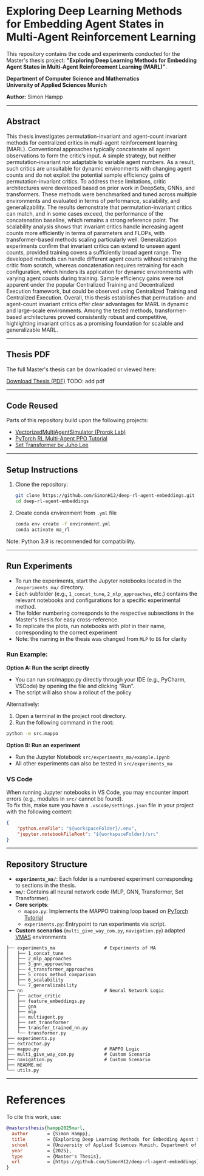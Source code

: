 # Exploring Deep Learning Methods for Embedding Agent States in Multi-Agent Reinforcement Learning

This repository contains the code and experiments conducted for the Master's thesis project: **"Exploring Deep Learning Methods for Embedding Agent States in Multi-Agent Reinforcement Learning (MARL)"**.  

**Department of Computer Science and Mathematics**  
**University of Applied Sciences Munich**

**Author:** Simon Hampp  

---
## Abstract
This thesis investigates permutation-invariant and agent-count invariant methods for centralized critics in multi-agent reinforcement learning (MARL). Conventional approaches typically concatenate all agent observations to form the critic’s input. A simple strategy, but neither permutation-invariant nor adaptable to variable agent numbers. As a result, such critics are unsuitable for dynamic environments with changing agent counts and do not exploit the potential sample efficiency gains of permutation-invariant critics.
To address these limitations, critic architectures were developed based on prior work in DeepSets, GNNs, and transformers. These methods were benchmarked and tuned across multiple environments and evaluated in terms of performance, scalability, and generalizability.
The results demonstrate that permutation-invariant critics can match, and in some cases exceed, the performance of the concatenation baseline, which remains a strong reference point. The scalability analysis shows that invariant critics handle increasing agent counts more efficiently in terms of parameters and FLOPs, with transformer-based methods scaling particularly well. Generalization experiments confirm that invariant critics can extend to unseen agent counts, provided training covers a sufficiently broad agent range. The developed methods can handle different agent counts without retraining the critic from scratch, whereas concatenation requires retraining for each configuration, which hinders its application for dynamic environments with varying agent counts during training. 
Sample efficiency gains were not apparent under the popular Centralized Training and Decentralized Execution framework, but could be observed using Centralized Training and Centralized Execution.
Overall, this thesis establishes that permutation- and agent-count invariant critics offer clear advantages for MARL in dynamic and large-scale environments. Among the tested methods, transformer-based architectures proved consistently robust and competitive, highlighting invariant critics as a promising foundation for scalable and generalizable MARL.

---
## Thesis PDF

The full Master's thesis can be downloaded or viewed here:  

[Download Thesis (PDF)](MA_Thesis_Simon_Hampp.pdf) TODO: add pdf


---


## Code Reused
Parts of this repository build upon the following projects:

- [VectorizedMultiAgentSimulator (Prorok Lab)](https://github.com/proroklab/VectorizedMultiAgentSimulator)
- [PyTorch RL Multi-Agent PPO Tutorial](https://docs.pytorch.org/rl/stable/tutorials/multiagent_ppo.html)
- [Set Transformer by Juho Lee](https://github.com/juho-lee/set_transformer)

---

## Setup Instructions

1. Clone the repository:
   ```bash
   git clone https://github.com/SimonH12/deep-rl-agent-embeddings.git
   cd deep-rl-agent-embeddings
   ```
2. Create conda environment from `.yml` file
    ```bash
    conda env create -f environment.yml
    conda activate ma_rl
    ```
Note: Python 3.9 is recommended for compatibility.

---

## Run Experiments
- To run the experiments, start the Jupyter notebooks located in the `/experiments_ma/` directory.
- Each subfolder (e.g., `1_concat_tune`, `2_mlp_approaches`, etc.) contains the relevant notebooks and configurations for a specific experimental method.
- The folder numbering corresponds to the respective subsections in the Master's thesis for easy cross-reference.
- To replicate the plots, run notebooks with _plot_ in their name, corresponding to the correct experiment
- Note: the naming in the thesis was changed from `MLP` to `DS` for clarity

### Run Example:
**Option A: Run the script directly**  
- You can run src/mappo.py directly through your IDE (e.g., PyCharm, VSCode) by opening the file and clicking “Run”.
- The script will also show a rollout of the policy

Alternatively:
1. Open a terminal in the project root directory.  
2. Run the following command in the root:  
```bash
python -m src.mappo
```


**Option B: Run an experiment**
- Run the Jupyter Notebook `src/experiments_ma/example.ipynb`
- All other experiments can also be tested in `src/experiments_ma`


### VS Code
When running Jupyter notebooks in VS Code, you may encounter import errors (e.g., modules in `src/` cannot be found).  
To fix this, make sure you have a `.vscode/settings.json` file in your project with the following content:

```json
{
    "python.envFile": "${workspaceFolder}/.env",
    "jupyter.notebookFileRoot": "${workspaceFolder}/src"
}
```

---

## Repository Structure
- **`experiments_ma/`**: Each folder is a numbered experiment corresponding to sections in the thesis.
- **`nn/`**: Contains all neural network code (MLP, GNN, Transformer, Set Transformer).
- **Core scripts**:
  - `mappo.py`: Implements the MAPPO training loop based on [PyTorch Tutorial](https://docs.pytorch.org/rl/stable/tutorials/multiagent_ppo.html)
  - `experiments.py`: Entrypoint to run experiments via script.
- **Custom scenarios** (`multi_give_way_com.py`, `navigation.py`) adapted [VMAS](https://github.com/proroklab/VectorizedMultiAgentSimulator)
 environments


```
├── experiments_ma                  # Experiments of MA
│   ├── 1_concat_tune
│   ├── 2_mlp_approaches
│   ├── 3_gnn_approaches
│   ├── 4_transformer_approaches
│   ├── 5_cross_method_comparison
│   ├── 6_scalability
│   └── 7_generalizability
├── nn                              # Neural Network Logic
│   ├── actor_critic
│   ├── feature_embeddings.py
│   ├── gnn
│   ├── mlp
│   ├── multiagent.py
│   ├── set_transformer
│   ├── transfer_trained_nn.py
│   └── transformer.py
├── experiments.py
├── extractor.py
├── mappo.py                        # MAPPO Logic
├── multi_give_way_com.py           # Custom Scenario
├── navigation.py                   # Custom Scenario
├── README.md
└── utils.py
```
---
# References
To cite this work, use:
```bibtex
@mastersthesis{hampp2025marl,
  author       = {Simon Hampp},
  title        = {Exploring Deep Learning Methods for Embedding Agent States in Multi-Agent Reinforcement Learning},
  school       = {University of Applied Sciences Munich, Department of Computer Science and Mathematics},
  year         = {2025},
  type         = {Master's Thesis},
  url          = {https://github.com/SimonH12/deep-rl-agent-embeddings} 
}
```
